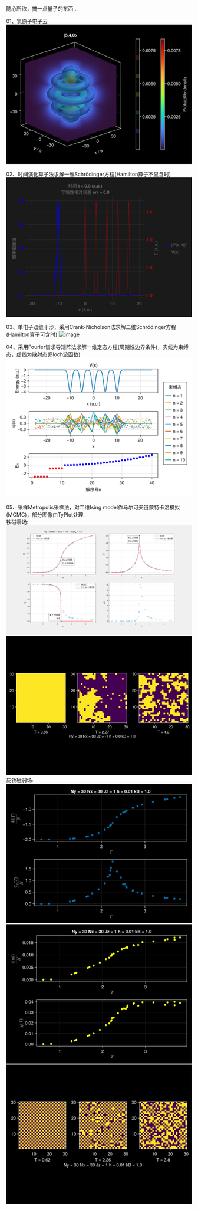 随心所欲，搞一点量子的东西...

01、氢原子电子云  
![image](files/Hydrogen02.png)

02、时间演化算子法求解一维Schrödinger方程(Hamilton算子不显含时)  
![image](files/1D_Schrodinger02.gif)

03、单电子双缝干涉，采用Crank-Nicholson法求解二维Schrödinger方程(Hamilton算子可含时)
![image](files/2D_Schrodinger.gif)

04、采用Fourier谱求导矩阵法求解一维定态方程(周期性边界条件)，实线为束缚态，虚线为散射态(Bloch波函数)
![image](files/1D_StaSch.png)

05、采样Metropolis采样法，对二维Ising model作马尔可夫链蒙特卡洛模拟(MCMC)，部分图像由TyPlot处理.  
铁磁零场:  
![image](files/2DIsing01.png)  
![image](files/2DIsing02.jpg)  
反铁磁弱场:  
![image](files/2DIsing_sol01.jpg)  
![image](files/2DIsing_sol02.jpg)  
![image](files/2DIsing_sol03.jpg)  
